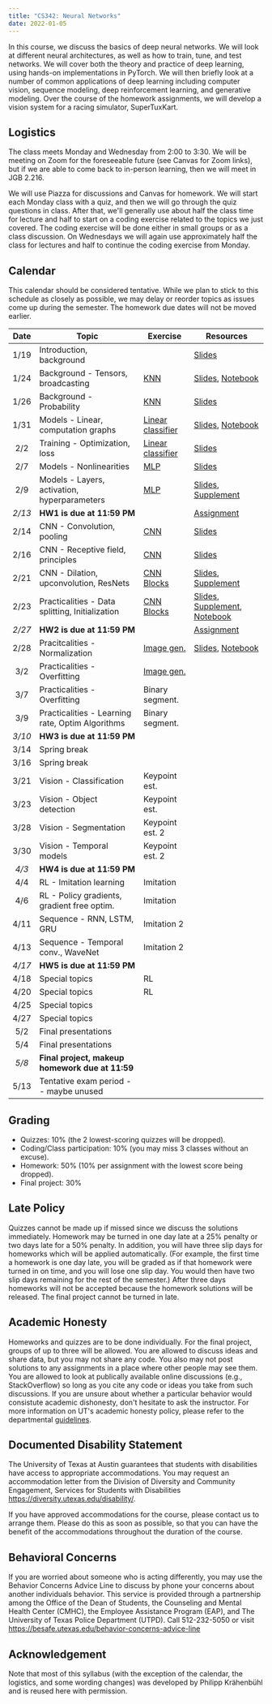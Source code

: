 ```yaml
---
title: "CS342: Neural Networks"
date: 2022-01-05
---
```


In this course, we discuss the basics of deep neural networks. We will look at
different neural architectures, as well as how to train, tune, and test
networks. We will cover both the theory and practice of deep learning, using
hands-on implementations in PyTorch. We will then briefly look at a number of
common applications of deep learning including computer vision, sequence
modeling, deep reinforcement learning, and generative modeling. Over the course
of the homework assignments, we will develop a vision system for a racing
simulator, SuperTuxKart.

## Logistics

The class meets Monday and Wednesday from  2:00 to 3:30. We will be meeting on
Zoom for the foreseeable future (see Canvas for Zoom links), but if we are able
to come back to in-person learning, then we will meet in JGB 2.216.

We will use Piazza for discussions and Canvas for homework. We will start each
Monday class with a quiz, and then we will go through the quiz questions in
class. After that, we'll generally use about half the class time for lecture
and half to start on a coding exercise related to the topics we just covered.
The coding exercise will be done either in small groups or as a class
discussion. On Wednesdays we will again use approximately half the class for
lectures and half to continue the coding exercise from Monday.

## Calendar

This calendar should be considered tentative. While we plan to stick to this
schedule as closely as possible, we may delay or reorder topics as issues come
up during the semester. The homework due dates will not be moved earlier.

| Date   | Topic                                           | Exercise                                           | Resources                                                                             |
|:------:|-------------------------------------------------|----------------------------------------------------|---------------------------------------------------------------------------------------|
| 1/19   | Introduction, background                        |                                                    | [Slides](/cs342-lectures/lecture01.pdf)                                               |
| 1/24   | Background - Tensors, broadcasting              | [KNN](/cs342-exercises/knn.ipynb)                  | [Slides](/cs342-lectures/lecture02.pdf), [Notebook](/cs342-notebooks/lecture02.ipynb) |
| 1/26   | Background - Probability                        | [KNN](/cs342-exercises/knn.ipynb)                  | [Slides](/cs342-lectures/lecture03.pdf)                                               |
| 1/31   | Models - Linear, computation graphs             | [Linear classifier](/cs342-exercises/linear.ipynb) | [Slides](/cs342-lectures/lecture04.pdf), [Notebook](/cs342-notebooks/lecture04.ipynb) |
| 2/2    | Training - Optimization, loss                   | [Linear classifier](/cs342-exercises/linear.ipynb) | [Slides](/cs342-lectures/lecture05.pdf)                                               |
| 2/7    | Models - Nonlinearities                         | [MLP](/cs342-exercises/mlp.ipynb)                  | [Slides](/cs342-lectures/lecture06.pdf)                                               |
| 2/9    | Models - Layers, activation, hyperparameters    | [MLP](/cs342-exercises/mlp.ipynb)                  | [Slides](/cs342-lectures/lecture07.pdf), [Supplement](/cs342-lectures/l07-supp.pdf)   |
| *2/13* | **HW1 is due at 11:59 PM**                      |                                                    | [Assignment](/cs342/homework1/)                                                       |
| 2/14   | CNN - Convolution, pooling                      | [CNN](/cs342-exercises/cnn.ipynb)                  | [Slides](/cs342-lectures/lecture08.pdf)                                               |
| 2/16   | CNN - Receptive field, principles               | [CNN](/cs342-exercises/cnn.ipynb)                  | [Slides](/cs342-lectures/lecture09.pdf)                                               |
| 2/21   | CNN - Dilation, upconvolution, ResNets          | [CNN Blocks](/cs342-exercises/resnet.ipynb)        | [Slides](/cs342-lectures/lecture10.pdf), [Supplement](/cs342-notebooks/visualization.zip) |
| 2/23   | Practicalities - Data splitting, Initialization | [CNN Blocks](/cs342-exercises/resnet.ipynb)        | [Slides](/cs342-lectures/lecture11.pdf), [Supplement](/cs342-lectures/l11-supp.pdf), [Notebook](/cs342-notebooks/lecture11.ipynb) |
| *2/27* | **HW2 is due at 11:59 PM**                      |                                                    | [Assignment](/cs342/homework2/)                                                       |
| 2/28   | Pracitcalities - Normalization                  | [Image gen.](/cs342-exercises/generation.ipynb)    | [Slides](/cs342-lectures/lecture12.pdf), [Notebook](/cs342-notebooks/lecture12.ipynb) |
| 3/2    | Practicalities - Overfitting                    | [Image gen.](/cs342-exercises/generation.ipynb)    |                                                                                       |
| 3/7    | Practicalities - Overfitting                    | Binary segment.                                    |                                                                                       |
| 3/9    | Practicalities - Learning rate, Optim Algorithms| Binary segment.                                    |                                                                                       |
| *3/10* | **HW3 is due at 11:59 PM**                      |                                                    |                                                                                       |
| 3/14   | Spring break                                    |                                                    |                                                                                       |
| 3/16   | Spring break                                    |                                                    |                                                                                       |
| 3/21   | Vision - Classification                         | Keypoint est.                                      |                                                                                       |
| 3/23   | Vision - Object detection                       | Keypoint est.                                      |                                                                                       |
| 3/28   | Vision - Segmentation                           | Keypoint est. 2                                    |                                                                                       |
| 3/30   | Vision - Temporal models                        | Keypoint est. 2                                    |                                                                                       |
| *4/3*  | **HW4 is due at 11:59 PM**                      |                                                    |                                                                                       |
| 4/4    | RL - Imitation learning                         | Imitation                                          |                                                                                       |
| 4/6    | RL - Policy gradients, gradient free optim.     | Imitation                                          |                                                                                       |
| 4/11   | Sequence - RNN, LSTM, GRU                       | Imitation 2                                        |                                                                                       |
| 4/13   | Sequence - Temporal conv., WaveNet              | Imitation 2                                        |                                                                                       |
| *4/17* | **HW5 is due at 11:59 PM**                      |                                                    |                                                                                       |
| 4/18   | Special topics                                  | RL                                                 |                                                                                       |
| 4/20   | Special topics                                  | RL                                                 |                                                                                       |
| 4/25   | Special topics                                  |                                                    |                                                                                       |
| 4/27   | Special topics                                  |                                                    |                                                                                       |
| 5/2    | Final presentations                             |                                                    |                                                                                       |
| 5/4    | Final presentations                             |                                                    |                                                                                       |
| *5/8*  | **Final project, makeup homework due at 11:59** |                                                    |                                                                                       |
| 5/13   | Tentative exam period -- maybe unused           |                                                    |                                                                                       |

## Grading

- Quizzes: 10% (the 2 lowest-scoring quizzes will be dropped).
- Coding/Class participation: 10% (you may miss 3 classes without an excuse).
- Homework: 50% (10% per assignment with the lowest score being dropped).
- Final project: 30%

## Late Policy

Quizzes cannot be made up if missed since we discuss the solutions immediately.
Homework may be turned in one day late at a 25% penalty or two days late for a
50% penalty. In addition, you will have three slip days for homeworks which
will be applied automatically. (For example, the first time a homework is one
day late, you will be graded as if that homework were turned in on time, and
you will lose one slip day. You would then have two slip days remaining for the
rest of the semester.) After three days homeworks will not be accepted because
the homework solutions will be released. The final project cannot be turned in
late.

## Academic Honesty

Homeworks and quizzes are to be done individually. For the final project,
groups of up to three will be allowed. You are allowed to discuss ideas and
share data, but you may not share any code. You also may not post solutions to
any assignments in a place where other people may see them. You are allowed to
look at publically available online discussions (e.g., StackOverflow) so long
as you cite any code or ideas you take from such discussions. If you are unsure
about whether a particular behavior would consistute academic dishonesty, don't
hesitate to ask the instructor. For more information on UT's academic honesty
policy, please refer to the departmental
[guidelines](https://www.cs.utexas.edu/users/ear/CodeOfConduct.html#honesty).

## Documented Disability Statement

The University of Texas at Austin guarantees that students with disabilities
have access to appropriate accommodations. You may request an accommodation
letter from the Division of Diversity and Community Engagement, Services for
Students with Disabilities https://diversity.utexas.edu/disability/.

If you have approved accommodations for the course, please contact us to
arrange them. Please do this as soon as possible, so that you can have the
benefit of the accommodations throughout the duration of the course.

## Behavioral Concerns

If you are worried about someone who is acting differently, you may use the
Behavior Concerns Advice Line to discuss by phone your concerns about another
individuals behavior. This service is provided through a partnership among the
Office of the Dean of Students, the Counseling and Mental Health Center (CMHC),
the Employee Assistance Program (EAP), and The University of Texas Police
Department (UTPD). Call 512-232-5050 or visit
https://besafe.utexas.edu/behavior-concerns-advice-line

## Acknowledgement

Note that most of this syllabus (with the exception of the calendar, the
logistics, and some wording changes) was developed by Philipp Krähenbühl and is
reused here with permission.

